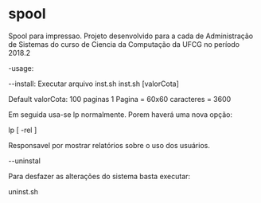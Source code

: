 # spool
Spool para impressao. Projeto desenvolvido para a cada de Administração de Sistemas do curso de Ciencia da Computação da UFCG no período 2018.2

-usage:

--install:
Executar arquivo inst.sh
inst.sh [valorCota]

Default valorCota: 100 paginas
1 Pagina = 60x60 caracteres = 3600

Em seguida usa-se lp normalmente. Porem haverá uma nova opção:

lp [ -rel ]

Responsavel por mostrar relatórios sobre o uso dos usuários.

--uninstal

Para desfazer as alterações do sistema basta executar:

uninst.sh

